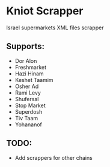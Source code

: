 # Kniot Scrapper

Israel supermarkets XML files scrapper

## Supports:
* Dor Alon
* Freshmarket
* Hazi Hinam
* Keshet Taamim
* Osher Ad
* Rami Levy
* Shufersal
* Stop Market
* Superdosh
* Tiv Taam
* Yohananof

## TODO:
* Add scrappers for other chains